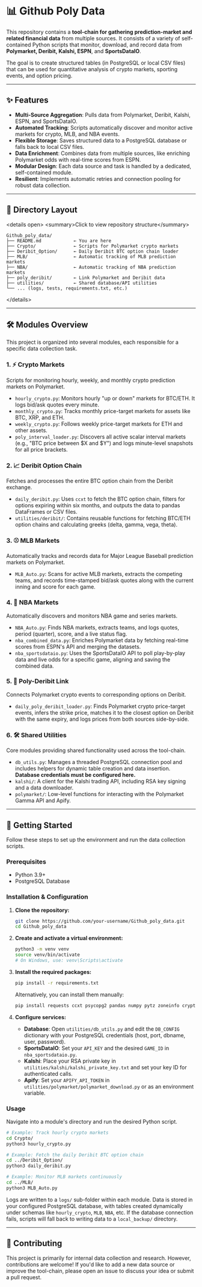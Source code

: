 

# 📊 Github Poly Data

This repository contains a **tool-chain for gathering prediction-market and related financial data** from multiple sources. It consists of a variety of self-contained Python scripts that monitor, download, and record data from **Polymarket, Deribit, Kalshi, ESPN**, and **SportsDataIO**.

The goal is to create structured tables (in PostgreSQL or local CSV files) that can be used for quantitative analysis of crypto markets, sporting events, and option pricing.

-----

## ✨ Features

  * **Multi-Source Aggregation**: Pulls data from Polymarket, Deribit, Kalshi, ESPN, and SportsDataIO.
  * **Automated Tracking**: Scripts automatically discover and monitor active markets for crypto, MLB, and NBA events.
  * **Flexible Storage**: Saves structured data to a PostgreSQL database or falls back to local CSV files.
  * **Data Enrichment**: Combines data from multiple sources, like enriching Polymarket odds with real-time scores from ESPN.
  * **Modular Design**: Each data source and task is handled by a dedicated, self-contained module.
  * **Resilient**: Implements automatic retries and connection pooling for robust data collection.

-----

## 📁 Directory Layout

\<details open\>
\<summary\>Click to view repository structure\</summary\>

```text
Github_poly_data/
├── README.md            ← You are here
├── Crypto/              ← Scripts for Polymarket crypto markets
├── Deribit_Option/      ← Daily Deribit BTC option chain loader
├── MLB/                 ← Automatic tracking of MLB prediction markets
├── NBA/                 ← Automatic tracking of NBA prediction markets
├── poly_deribit/        ← Link Polymarket and Deribit data
├── utilities/           ← Shared database/API utilities
└── ... (logs, tests, requirements.txt, etc.)
```

\</details\>

-----

## 🛠️ Modules Overview

This project is organized into several modules, each responsible for a specific data collection task.

### 1\. ⚡ Crypto Markets

Scripts for monitoring hourly, weekly, and monthly crypto prediction markets on Polymarket.

  * `hourly_crypto.py`: Monitors hourly "up or down" markets for BTC/ETH. It logs bid/ask quotes every minute.
  * `monthly_crypto.py`: Tracks monthly price-target markets for assets like BTC, XRP, and ETH.
  * `weekly_crypto.py`: Follows weekly price-target markets for ETH and other assets.
  * `poly_interval_loader.py`: Discovers all active scalar interval markets (e.g., "BTC price between $X and $Y") and logs minute-level snapshots for all price brackets.

### 2\. 📈 Deribit Option Chain

Fetches and processes the entire BTC option chain from the Deribit exchange.

  * `daily_deribit.py`: Uses `ccxt` to fetch the BTC option chain, filters for options expiring within six months, and outputs the data to pandas DataFrames or CSV files.
  * `utilities/deribit/`: Contains reusable functions for fetching BTC/ETH option chains and calculating greeks (delta, gamma, vega, theta).

### 3\. ⚾ MLB Markets

Automatically tracks and records data for Major League Baseball prediction markets on Polymarket.

  * `MLB_Auto.py`: Scans for active MLB markets, extracts the competing teams, and records time-stamped bid/ask quotes along with the current inning and score for each game.

### 4\. 🏀 NBA Markets

Automatically discovers and monitors NBA game and series markets.

  * `NBA_Auto.py`: Finds NBA markets, extracts teams, and logs quotes, period (quarter), score, and a live status flag.
  * `nba_combined_data.py`: Enriches Polymarket data by fetching real-time scores from ESPN's API and merging the datasets.
  * `nba_sportsdataio.py`: Uses the SportsDataIO API to poll play-by-play data and live odds for a specific game, aligning and saving the combined data.

### 5\. 🔗 Poly-Deribit Link

Connects Polymarket crypto events to corresponding options on Deribit.

  * `daily_poly_deribit_loader.py`: Finds Polymarket crypto price-target events, infers the strike price, matches it to the closest option on Deribit with the same expiry, and logs prices from both sources side-by-side.

### 6\. 🛠️ Shared Utilities

Core modules providing shared functionality used across the tool-chain.

  * `db_utils.py`: Manages a threaded PostgreSQL connection pool and includes helpers for dynamic table creation and data insertion. **Database credentials must be configured here.**
  * `kalshi/`: A client for the Kalshi trading API, including RSA key signing and a data downloader.
  * `polymarket/`: Low-level functions for interacting with the Polymarket Gamma API and Apify.

-----

## 🚀 Getting Started

Follow these steps to set up the environment and run the data collection scripts.

### Prerequisites

  * Python 3.9+
  * PostgreSQL Database

### Installation & Configuration

1.  **Clone the repository:**

    ```bash
    git clone https://github.com/your-username/Github_poly_data.git
    cd Github_poly_data
    ```

2.  **Create and activate a virtual environment:**

    ```bash
    python3 -m venv venv
    source venv/bin/activate
    # On Windows, use: venv\Scripts\activate
    ```

3.  **Install the required packages:**

    ```bash
    pip install -r requirements.txt
    ```

    Alternatively, you can install them manually:

    ```bash
    pip install requests ccxt psycopg2 pandas numpy pytz zoneinfo cryptography apify-client
    ```

4.  **Configure services:**

      * **Database**: Open `utilities/db_utils.py` and edit the `DB_CONFIG` dictionary with your PostgreSQL credentials (host, port, dbname, user, password).
      * **SportsDataIO**: Set your `API_KEY` and the desired `GAME_ID` in `nba_sportsdataio.py`.
      * **Kalshi**: Place your RSA private key in `utilities/kalshi/kalshi_private_key.txt` and set your key ID for authenticated calls.
      * **Apify**: Set your `APIFY_API_TOKEN` in `utilities/polymarket/polymarket_download.py` or as an environment variable.

### Usage

Navigate into a module's directory and run the desired Python script.

```bash
# Example: Track hourly crypto markets
cd Crypto/
python3 hourly_crypto.py

# Example: Fetch the daily Deribit BTC option chain
cd ../Deribit_Option/
python3 daily_deribit.py

# Example: Monitor MLB markets continuously
cd ../MLB/
python3 MLB_Auto.py
```

Logs are written to a `logs/` sub-folder within each module. Data is stored in your configured PostgreSQL database, with tables created dynamically under schemas like `hourly_crypto`, `MLB`, `NBA`, etc. If the database connection fails, scripts will fall back to writing data to a `local_backup/` directory.

-----

## 🤝 Contributing

This project is primarily for internal data collection and research. However, contributions are welcome\! If you'd like to add a new data source or improve the tool-chain, please open an issue to discuss your idea or submit a pull request.
